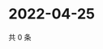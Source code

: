 # 2022-04-25

共 0 条

<!-- BEGIN WEIBO -->
<!-- 最后更新时间 Mon Apr 25 2022 15:01:00 GMT+0800 (China Standard Time) -->

<!-- END WEIBO -->
